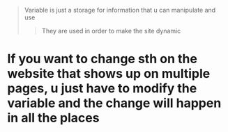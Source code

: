 > Variable is just a storage for information that u can  manipulate and use
> > They are used in order to make the site dynamic 

# If you want to change sth on the website that shows up on multiple pages, u just have to modify the variable and the change will happen in all the places 



